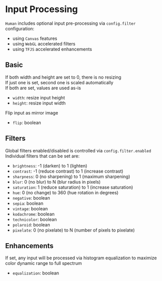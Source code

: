 # Input Processing

`Human` includes optional input pre-processing via `config.filter` configuration:
- using `Canvas` features
- using `WebGL` accelerated filters
- using `TFJS` accelerated enhancements

## Basic

If both width and height are set to 0, there is no resizing  
If just one is set, second one is scaled automatically  
If both are set, values are used as-is  

- `width`: resize input height
- `height`: resize input width  

Flip input as mirror image
  
- `flip`: boolean

## Filters

Global filters enabled/disabled is controlled via `config.filter.enabled`  
Individual filters that can be set are:

- `brightness`: -1 (darken) to 1 (lighten)
- `contrast`: -1 (reduce contrast) to 1 (increase contrast)
- `sharpness`: 0 (no sharpening) to 1 (maximum sharpening)
- `blur`: 0 (no blur) to N (blur radius in pixels)
- `saturation`: 1 (reduce saturation) to 1 (increase saturation)
- `hue`: 0 (no change) to 360 (hue rotation in degrees)
- `negative`: boolean
- `sepia`: boolean
- `vintage`: boolean
- `kodachrome`: boolean
- `technicolor`: boolean
- `polaroid`: boolean
- `pixelate`: 0 (no pixelate) to N (number of pixels to pixelate)

## Enhancements

If set, any input will be processed via histogram equalization to maximize color dynamic range to full spectrum

- `equalization`: boolean